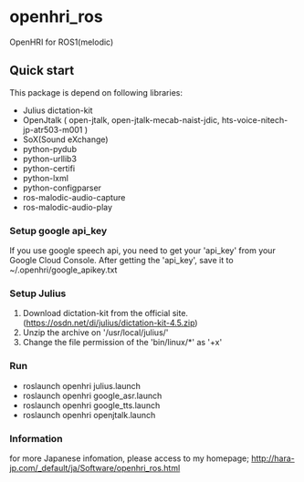 # openhri_ros
OpenHRI for ROS1(melodic)

## Quick start
This package is depend on following libraries:
  * Julius dictation-kit
  * OpenJtalk ( open-jtalk, open-jtalk-mecab-naist-jdic, hts-voice-nitech-jp-atr503-m001 )
  * SoX(Sound eXchange)
  * python-pydub
  * python-urllib3
  * python-certifi
  * python-lxml
  * python-configparser
  * ros-malodic-audio-capture
  * ros-malodic-audio-play

### Setup google api_key
If you use google speech api, you need to get your 'api_key' from your Google Cloud Console.
After getting the 'api_key', save it to ~/.openhri/google_apikey.txt

### Setup Julius
1. Download dictation-kit from the official site.(https://osdn.net/di/julius/dictation-kit-4.5.zip)
2. Unzip the archive on '/usr/local/julius/'
2. Change the file permission of the 'bin/linux/\*' as '+x'


### Run 
 * roslaunch openhri julius.launch
 * roslaunch openhri google_asr.launch
 * roslaunch openhri google_tts.launch
 * roslaunch openhri openjtalk.launch
 
 ### Information
 for more Japanese infomation, please access to my homepage; http://hara-jp.com/_default/ja/Software/openhri_ros.html
